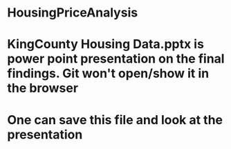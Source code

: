 # HousingPriceAnalysis
# KingCounty Housing Data.pptx is power point presentation on the final findings. Git won't open/show it in the browser
# One can save this file and look at the presentation
